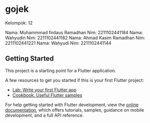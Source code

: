 # gojek

Kelompok: 12

Nama: Muhammmad firdaus Ramadhan
Nim: 2211102441184
Nama: Wahyudin
Nim: 2211102441182
Nama: Ahmad Kasim Ramadhan
Nim: 2211102441221
Nama: Wahyudi
Nim: 2211102441144

## Getting Started

This project is a starting point for a Flutter application.

A few resources to get you started if this is your first Flutter project:

- [Lab: Write your first Flutter app](https://docs.flutter.dev/get-started/codelab)
- [Cookbook: Useful Flutter samples](https://docs.flutter.dev/cookbook)

For help getting started with Flutter development, view the
[online documentation](https://docs.flutter.dev/), which offers tutorials,
samples, guidance on mobile development, and a full API reference.
